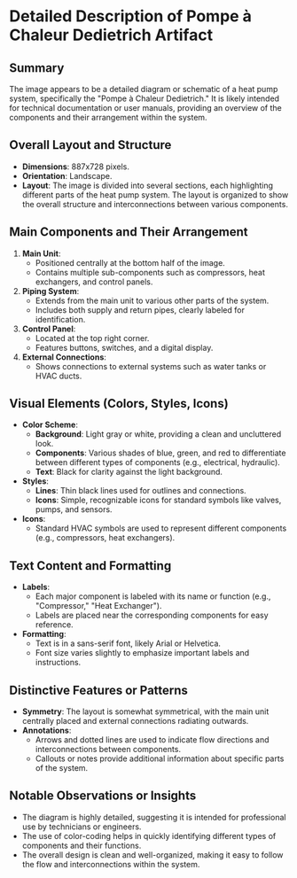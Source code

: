 # Detailed Description of Pompe à Chaleur Dedietrich Artifact

## Summary
The image appears to be a detailed diagram or schematic of a heat pump system, specifically the "Pompe à Chaleur Dedietrich." It is likely intended for technical documentation or user manuals, providing an overview of the components and their arrangement within the system.

## Overall Layout and Structure
- **Dimensions**: 887x728 pixels.
- **Orientation**: Landscape.
- **Layout**: The image is divided into several sections, each highlighting different parts of the heat pump system. The layout is organized to show the overall structure and interconnections between various components.

## Main Components and Their Arrangement
1. **Main Unit**:
   - Positioned centrally at the bottom half of the image.
   - Contains multiple sub-components such as compressors, heat exchangers, and control panels.
2. **Piping System**:
   - Extends from the main unit to various other parts of the system.
   - Includes both supply and return pipes, clearly labeled for identification.
3. **Control Panel**:
   - Located at the top right corner.
   - Features buttons, switches, and a digital display.
4. **External Connections**:
   - Shows connections to external systems such as water tanks or HVAC ducts.

## Visual Elements (Colors, Styles, Icons)
- **Color Scheme**:
  - **Background**: Light gray or white, providing a clean and uncluttered look.
  - **Components**: Various shades of blue, green, and red to differentiate between different types of components (e.g., electrical, hydraulic).
  - **Text**: Black for clarity against the light background.
- **Styles**:
  - **Lines**: Thin black lines used for outlines and connections.
  - **Icons**: Simple, recognizable icons for standard symbols like valves, pumps, and sensors.
- **Icons**:
  - Standard HVAC symbols are used to represent different components (e.g., compressors, heat exchangers).

## Text Content and Formatting
- **Labels**:
  - Each major component is labeled with its name or function (e.g., "Compressor," "Heat Exchanger").
  - Labels are placed near the corresponding components for easy reference.
- **Formatting**:
  - Text is in a sans-serif font, likely Arial or Helvetica.
  - Font size varies slightly to emphasize important labels and instructions.

## Distinctive Features or Patterns
- **Symmetry**: The layout is somewhat symmetrical, with the main unit centrally placed and external connections radiating outwards.
- **Annotations**:
  - Arrows and dotted lines are used to indicate flow directions and interconnections between components.
  - Callouts or notes provide additional information about specific parts of the system.

## Notable Observations or Insights
- The diagram is highly detailed, suggesting it is intended for professional use by technicians or engineers.
- The use of color-coding helps in quickly identifying different types of components and their functions.
- The overall design is clean and well-organized, making it easy to follow the flow and interconnections within the system.